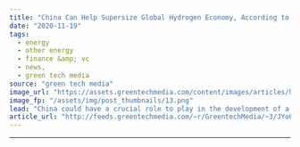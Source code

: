 ```yaml
---
title: "China Can Help Supersize Global Hydrogen Economy, According to Shell"
date: "2020-11-19"
tags: 
  - energy
  - other energy
  - finance &amp; vc
  - news,
  - green tech media
source: "green tech media"
image_url: "https://assets.greentechmedia.com/content/images/articles/hydrogen_refuelling_station_XL_Credit_Shell_Brian_Buchsdruecker.jpg"
image_fp: "/assets/img/post_thumbnails/13.png"
lead: "China could have a crucial role to play in the development of a global hydrogen economy, with its massive demand for decarbonization technologies likely to drive large-scale deployments that will help cut costs around the world, according to oil majo ..."
article_url: "http://feeds.greentechmedia.com/~r/GreentechMedia/~3/JYo6OXSKYQ0/china-can-help-supersize-global-hydrogen-economy-says-shell"
---
```


---
